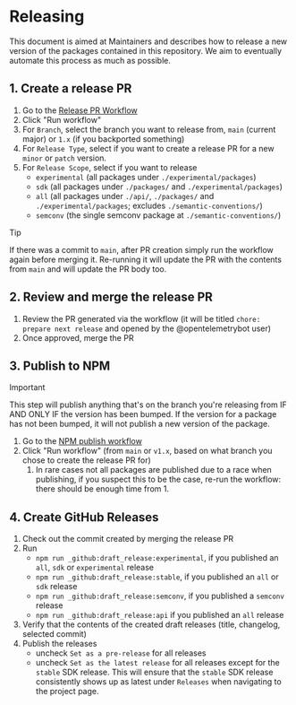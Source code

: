 # Releasing

This document is aimed at Maintainers and describes how to release a new version of the packages contained in this repository.
We aim to eventually automate this process as much as possible.

## 1. Create a release PR

1. Go to the [Release PR Workflow](https://github.com/open-telemetry/opentelemetry-js/actions/workflows/create-or-update-release-pr.yml)
2. Click "Run workflow"
3. For `Branch`, select the branch you want to release from, `main` (current major) or `1.x` (if you backported something)
4. For `Release Type`, select if you want to create a release PR for a new `minor` or `patch` version.
5. For `Release Scope`, select if you want to release
   - `experimental` (all packages under `./experimental/packages`)
   - `sdk` (all packages under `./packages/` and `./experimental/packages`)
   - `all` (all packages under `./api/`, `./packages/` and `./experimental/packages`; excludes `./semantic-conventions/`)
   - `semconv` (the single semconv package at `./semantic-conventions/`)

> [!TIP]
> If there was a commit to `main`, after PR creation simply run the workflow again before merging it.
> Re-running it will update the PR with the contents from `main` and will update the PR body too.

## 2. Review and merge the release PR

1. Review the PR generated via the workflow (it will be titled `chore: prepare next release` and opened by the @opentelemetrybot user)
2. Once approved, merge the PR

## 3. Publish to NPM

> [!IMPORTANT]
> This step will publish anything that's on the branch you're releasing from IF AND ONLY IF the version has been bumped. If the version for a package
> has not been bumped, it will not publish a new version of the package.

1. Go to the [NPM publish workflow](https://github.com/open-telemetry/opentelemetry-js/actions/workflows/publish-to-npm.yml)
2. Click "Run workflow" (from `main` or `v1.x`, based on what branch you chose to create the release PR for)
   1. In rare cases not all packages are published due to a race when publishing, if you suspect this to
      be the case, re-run the workflow: there should be enough time from 1.

## 4. Create GitHub Releases

1. Check out the commit created by merging the release PR
2. Run
   - `npm run _github:draft_release:experimental`, if you published an `all`, `sdk` or `experimental` release
   - `npm run _github:draft_release:stable`, if you published an `all` or `sdk` release
   - `npm run _github:draft_release:semconv`, if you published a `semconv` release
   - `npm run _github:draft_release:api` if you published an `all` release
3. Verify that the contents of the created draft releases (title, changelog, selected commit)
4. Publish the releases
   - uncheck `Set as a pre-release` for all releases
   - uncheck `Set as the latest release` for all releases except for the `stable` SDK release. This will ensure that the
     `stable` SDK release consistently shows up as latest under `Releases` when navigating to the project page.
